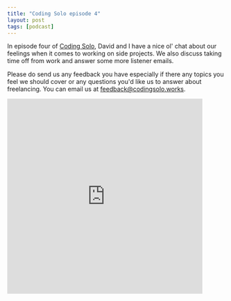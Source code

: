 ```yaml
---
title: "Coding Solo episode 4"
layout: post
tags: [podcast]
---
```


In episode four of [Coding Solo](https://codingsolo.works/), David and I have a nice ol' chat about our feelings when it comes to working on side projects. We also discuss taking time off from work and answer some more listener emails.

Please do send us any feedback you have especially if there any topics you feel we should cover or any questions you'd like us to answer about freelancing. You can email us at [feedback@codingsolo.works](mailto:feedback@codingsolo.works).

<iframe width="450" height="450" scrolling="no" frameborder="no" src="https://w.soundcloud.com/player/?url=https%3A//api.soundcloud.com/tracks/338818448&amp;auto_play=false&amp;hide_related=false&amp;show_comments=false&amp;show_user=true&amp;show_reposts=false&amp;visual=true"></iframe>
